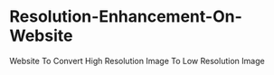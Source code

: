 # Resolution-Enhancement-On-Website
Website To Convert High Resolution Image To Low Resolution Image
